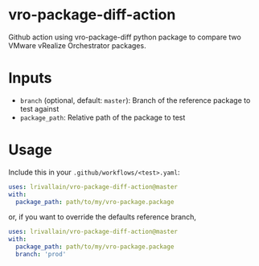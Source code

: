 # vro-package-diff-action
Github action using vro-package-diff python package to compare two VMware vRealize Orchestrator packages.

# Inputs

* `branch` (optional, default: `master`): Branch of the reference package to test against
* `package_path`: Relative path of the package to test

# Usage
Include this in your `.github/workflows/<test>.yaml`:

```yaml
uses: lrivallain/vro-package-diff-action@master
with:
  package_path: path/to/my/vro-package.package
```

or, if you want to override the defaults reference branch,

```yaml
uses: lrivallain/vro-package-diff-action@master
with:
  package_path: path/to/my/vro-package.package
  branch: 'prod'
```
